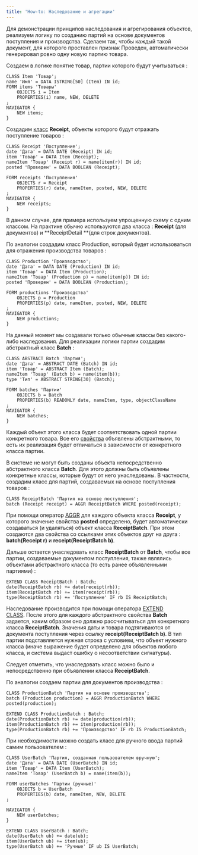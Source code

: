 ```yaml
---
title: 'How-to: Наследование и агрегации'
---
```


Для демонстрации принципов наследования и агрегирования объектов, реализуем логику по созданию партий на основе документов поступления и производства. Сделаем так, чтобы каждый такой документ, для которого проставлен признак Проведен, автоматически генерировал ровно одну новую партию товара.

Создаем в логике понятие товар, партии которого будут учитываться :

```lsf
CLASS Item 'Товар';
name 'Имя' = DATA ISTRING[50] (Item) IN id;
FORM items 'Товары'
    OBJECTS i = Item
    PROPERTIES(i) name, NEW, DELETE
;
NAVIGATOR {
    NEW items;
}
```

Создадим [класс](User_classes.md) **Receipt**, объекты которого будут отражать поступление товаров :

```lsf
CLASS Receipt 'Поступление';
date 'Дата' = DATA DATE (Receipt) IN id;
item 'Товар' = DATA Item (Receipt);
nameItem 'Товар' (Receipt r) = name(item(r)) IN id;
posted 'Проведен' = DATA BOOLEAN (Receipt);

FORM receipts 'Поступления'
    OBJECTS r = Receipt
    PROPERTIES(r) date, nameItem, posted, NEW, DELETE
;
NAVIGATOR {
    NEW receipts;
}
```

В данном случае, для примера используем упрощенную схему с одним классом. На практике обычно используются два класса : **Receipt** (для документов) и **ReceiptDetail **(для строк документов).

По аналогии создадим класс Production, который будет использоваться для отражения производства товаров :

```lsf
CLASS Production 'Производство';
date 'Дата' = DATA DATE (Production) IN id;
item 'Товар' = DATA Item (Production);
nameItem 'Товар' (Production p) = name(item(p)) IN id;
posted 'Проведен' = DATA BOOLEAN (Production);

FORM productions 'Производства'
    OBJECTS p = Production
    PROPERTIES(p) date, nameItem, posted, NEW, DELETE
;
NAVIGATOR {
    NEW productions;
}
```

На данный момент мы создавали только обычные классы без какого-либо наследования. Для реализации логики партии создадим абстрактный класс **Batch** :

```lsf
CLASS ABSTRACT Batch 'Партия';
date 'Дата' = ABSTRACT DATE (Batch) IN id;
item 'Товар' = ABSTRACT Item (Batch);
nameItem 'Товар' (Batch b) = name(item(b));
type 'Тип' = ABSTRACT STRING[30] (Batch);

FORM batches 'Партии'
    OBJECTS b = Batch
    PROPERTIES(b) READONLY date, nameItem, type, objectClassName
;
NAVIGATOR {
    NEW batches;
}
```

Каждый объект этого класса будет соответствовать одной партии конкретного товара. Все его [свойства](Properties.md) объявлены абстрактными, то есть их реализация будет отличаться в зависимости от конкретного класса партии.

В системе не могут быть созданы объекта непосредственно абстрактного класса **Batch**. Для этого должны быть объявлены конкретные классы, которые будут от него унаследованы. В частности, создадим класс для партий, создаваемых на основе поступления товаров :

```lsf
CLASS ReceiptBatch 'Партия на основе поступления';
batch (Receipt receipt) = AGGR ReceiptBatch WHERE posted(receipt);
```

При помощи оператор [AGGR](AGGR_operator.md) для каждого объекта класса **Receipt**, у которого значение свойства **posted** определено, будет автоматически создаваться (и удаляться) объект класса **ReceiptBatch**. При этом создаются два свойства со ссылками этих объектов друг на друга : **batch(Receipt r)** и **receipt(ReceiptBatch b)**.

Дальше остается унаследовать класс **ReceiptBatch** от **Batch**, чтобы все партии, создаваемые документом поступления, также являлись объектами абстрактного класса (то есть ранее объявленными партиями) :

```lsf
EXTEND CLASS ReceiptBatch : Batch;
date(ReceiptBatch rb) += date(receipt(rb));
item(ReceiptBatch rb) += item(receipt(rb));
type(ReceiptBatch rb) += 'Поступление' IF rb IS ReceiptBatch;
```

Наследование производится при помощи оператора [EXTEND CLASS](EXTEND_CLASS_instruction.md). После этого для каждого абстрактного свойства **Batch** задается, каким образом оно должно рассчитываться для конкретного класса **ReceiptBatch**. Значения даты и товара подтягиваются от документа поступления через ссылку **receipt(ReceiptBatch b)**. В тип партии подставляется нужная строка с условием, что объект нужного класса (иначе выражение будет определено для объектов любого класса, и система выдаст ошибку о несоответствии сигнатуры).

Следует отметить, что унаследовать класс можно было и непосредственно при объявлении класса **ReceiptBatch**.

По аналогии создаем партии для документов производства :

```lsf
CLASS ProductionBatch 'Партия на основе производства';
batch (Production production) = AGGR ProductionBatch WHERE posted(production);

EXTEND CLASS ProductionBatch : Batch;
date(ProductionBatch rb) += date(production(rb));
item(ProductionBatch rb) += item(production(rb));
type(ProductionBatch rb) += 'Производство' IF rb IS ProductionBatch;
```

При необходимости можно создать класс для ручного ввода партий самим пользователем :

```lsf
CLASS UserBatch 'Партия, созданная пользователем вручную';
date 'Дата' = DATA DATE (UserBatch) IN id;
item 'Товар' = DATA Item (UserBatch);
nameItem 'Товар' (UserBatch b) = name(item(b));

FORM userBatches 'Партии (ручные)'
    OBJECTS b = UserBatch
    PROPERTIES(b) date, nameItem, NEW, DELETE
;

NAVIGATOR {
    NEW userBatches;
}

EXTEND CLASS UserBatch : Batch;
date(UserBatch ub) += date(ub);
item(UserBatch ub) += item(ub);
type(UserBatch ub) += 'Ручные' IF ub IS UserBatch;
```

  
